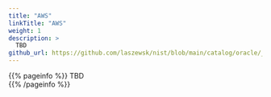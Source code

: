 ```yaml
---
title: "AWS"
linkTitle: "AWS"
weight: 1
description: >
  TBD
github_url: https://github.com/laszewsk/nist/blob/main/catalog/oracle/_index.md
---
```


{{% pageinfo %}}
TBD  
{{% /pageinfo %}}


 
